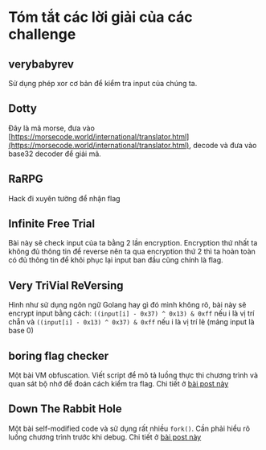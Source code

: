 # Tóm tắt các lời giải của các challenge

## verybabyrev
Sử dụng phép xor cơ bản để kiểm tra input của chúng ta.

## Dotty
Đây là mã morse, đưa vào [https://morsecode.world/international/translator.html](https://morsecode.world/international/translator.html), decode và đưa vào base32 decoder để giải mã.

## RaRPG
Hack đi xuyên tường để nhận flag

## Infinite Free Trial
Bài này sẽ check input của ta bằng 2 lần encryption. Encryption thứ nhất ta không đủ thông tin để reverse nên ta qua encryption thứ 2 thì ta hoàn toàn có đủ thông tin để khôi phục lại input ban đầu cũng chính là flag.

## Very TriVial ReVersing
Hình như sử dụng ngôn ngữ Golang hay gì đó mình không rõ, bài này sẽ encrypt input bằng cách: `((input[i] - 0x37) ^ 0x13) & 0xff` nếu i là vị trí chẵn và `((input[i] - 0x13) ^ 0x37) & 0xff` nếu i là vị trí lẻ (mảng input là base 0)

## boring flag checker
Một bài VM obfuscation. Viết script để mô tả luồng thực thi chương trình và quan sát bộ nhớ để đoán cách kiểm tra flag. Chi tiết ở [bài post này](https://mochinishimiya.github.io/2021/08/09/rarctf-2021.html)

## Down The Rabbit Hole
Một bài self-modified code và sử dụng rất nhiều `fork()`. Cần phải hiểu rõ luồng chương trình trước khi debug. Chi tiết ở [bài post này](https://mochinishimiya.github.io/2021/08/09/rarctf-2021.html)